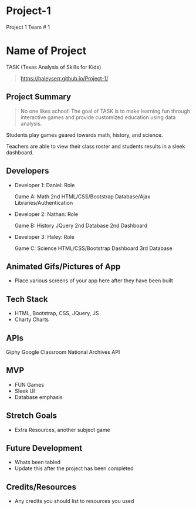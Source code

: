 # Project-1
Project 1 Team # 1
# Name of Project

TASK (Texas Analysis of Skills for Kids)

> https://haleyserr.github.io/Project-1/ 

## Project Summary

> No one likes school! The goal of TASK is to make learning fun through interactive games and provide customized education using data analysis.  

Students play games geared towards math, history, and science.

Teachers are able to view their class roster and students results in a sleek dashboard. 

## Developers

- Developer 1: Daniel: Role

  Game A: Math
  2nd HTML/CSS/Bootstrap
  Database/Ajax
  Libraries/Authentication
  
- Developer 2: Nathan: Role

  Game B: History
  JQuery
  2nd Database
  2nd Dashboard
  
- Developer 3: Haley: Role

  Game C: Science
  HTML/CSS/Bootstrap
  Dashboard
  3rd Database
 

## Animated Gifs/Pictures of App

- Place various screens of your app here after they have been built

## Tech Stack

- HTML, Bootstrap, CSS, JQuery, JS
- Charty Charts


## APIs

Giphy
Google Classroom
National Archives API

## MVP

- FUN Games
- Sleek UI
- Database emphasis

## Stretch Goals

- Extra Resources, another subject game

## Future Development

- Whats been tabled
- Update this after the project has been completed

## Credits/Resources

- Any credits you should list to resources you used
